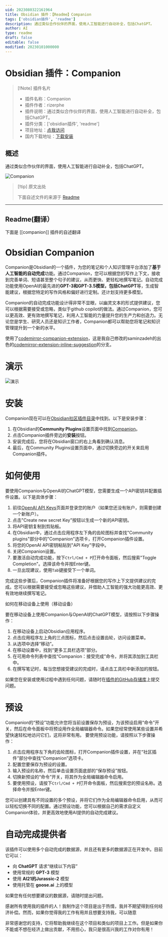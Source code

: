 ```yaml
---
uid: 2023080322161964
title: Obsidian 插件：【Readme】Companion
tags: ['obsidian插件', 'readme']
description: 通过类似合作伙伴的界面，使用人工智能进行自动补全，包括ChatGPT。
author: AI
type: readme
draft: false
editable: false
modified: 20230101000000
---
```


# Obsidian 插件：Companion

> [!Note] 插件名片
> - 插件名称：Companion
> - 插件作者：rizerphe
> - 插件说明：通过类似合作伙伴的界面，使用人工智能进行自动补全，包括ChatGPT。
> - 插件分类：['obsidian插件', 'readme']
> - 项目地址：[点我访问](https://github.com/rizerphe/obsidian-companion)
> - 国内下载地址：[下载安装](https://pkmer.cn/products/plugin/pluginMarket/?companion)

## 概述

通过类似合作伙伴的界面，使用人工智能进行自动补全，包括ChatGPT。

![Companion](https://cdn.pkmer.cn/covers/companion.gif!pkmer)

> [!tip] 原文出处
> 
>下面自述文件的来源于 [Readme](https://ghproxy.net/https://raw.githubusercontent.com/rizerphe/obsidian-companion/main/README.md)
> 

---

## Readme(翻译）

下面是 [[companion]] 插件的自述翻译


# Obsidian Companion

Companion是Obsidian的一个插件，为您的笔记和个人知识管理平台添加了**基于人工智能的自动完成**功能。通过Companion，您可以根据您的写作上下文，接收到完善单词、短语甚至整个句子的建议，从而更快、更轻松地撰写笔记。自动完成功能使用OpenAI的最先进的**GPT-3和GPT-3.5模型，包括ChatGPT**等，生成智能建议，根据您特定的写作风格和偏好进行定制。还计划支持更多模型。

Companion的自动完成功能设计得非常不显眼，以幽灵文本的形式提供建议，您可以根据需要接受或忽略，类似于github copilot的做法。通过Companion，您可以更高效、更有效地撰写笔记，利用人工智能的力量提升您的生产力和创造力。无论您是学生、研究人员还是知识工作者，Companion都可以帮助您将笔记和知识管理提升到一个新的水平。

使用了[codemirror-companion-extension](https://www.npmjs.com/package/codemirror-companion-extension)，这是我自己修改的saminzadeh的出色的[codemirror-extension-inline-suggestion](https://github.com/saminzadeh/codemirror-extension-inline-suggestion)的分支。

# 演示

![演示](https://raw.githubusercontent.com/rizerphe/obsidian-companion/main/screenshots/demo.gif)

# 安装

Companion现在可以在[Obsidian社区插件目录](https://obsidian.md/plugins?id=companion)中找到。以下是安装步骤：

1. 在Obsidian的**Community Plugins**设置页面中找到[Companion](https://obsidian.md/plugins?id=companion)。
2. 点击Companion插件旁边的**安装**按钮。
3. 安装完成后，您将在Obsidian窗口的右上角看到确认消息。
4. 最后，在Community Plugins设置页面中，通过切换旁边的开关来启用Companion插件。

# 如何使用

要使用Companion与OpenAI的ChatGPT模型，您需要生成一个API密钥并配置插件设置。以下是具体步骤：

1. 前往[OpenAI API Keys](https://platform.openai.com/account/api-keys)页面并登录您的账户（如果您还没有账户，则需要创建一个新账户）。
2. 点击"Create new secret Key"按钮以生成一个新的API密钥。
3. 将API密钥复制到剪贴板。
4. 在Obsidian中，通过点击应用程序左下角的齿轮图标并查找"Community plugins"部分中的"Companion"选项卡，打开Companion插件设置。
5. 将您的OpenAI API密钥粘贴到"API Key"字段中。
6. 关闭Companion设置。
7. 要激活自动完成功能，按下`Ctrl/Cmd + P`打开命令面板，然后搜索"Toggle Completion"。选择该命令并按Enter键。
8. 一旦出现建议，使用`Tab`键接受下一个单词。

完成这些步骤后，Companion插件将准备好根据您的写作上下文提供建议的完成。您可以根据需要接受或忽略这些建议，并借助人工智能的强大功能更高效、更有效地继续撰写笔记。

如何在移动设备上使用（移动设备）

要在移动设备上使用Companion与OpenAI的ChatGPT模型，请按照以下步骤操作：

1. 在移动设备上启动Obsidian应用程序。
2. 点击应用程序左上角的三点图标，然后点击设置齿轮，访问设置菜单。
3. 从选项中选择“移动”。
4. 在移动设置中，找到“更多工具栏选项”部分。
5. 在可用命令列表中查找“Companion：接受完成”命令，并将其添加到工具栏中。
6. 在撰写笔记时，每当您想接受建议的完成时，请点击工具栏中新添加的按钮。

如果您在安装或使用过程中遇到任何问题，请随时在[插件的GitHub存储库](https://github.com/rizerphe/obsidian-companion)上提交问题。

# 预设

Companion的“预设”功能允许您将当前设置保存为预设，为该预设启用“命令”开关，然后在命令面板中将预设用作全局编辑器命令。如果您经常使用某些设置并希望快速轻松地访问它们，这将非常有用。
要使用预设功能，请按照以下步骤操作：

1. 点击应用程序左下角的齿轮图标，打开Companion插件设置，并在“社区插件”部分中查找“Companion”选项卡。
2. 配置您要保存为预设的设置。
3. 输入预设的名称，然后单击设置页面底部的“保存预设”按钮。
4. 切换新预设的“命令”开关，将其作为全局编辑器命令启用。
5. 要使用预设，请按下`Ctrl/Cmd + P`打开命令面板，然后搜索您的预设名称。选择命令并按Enter键。

您可以创建具有不同设置的多个预设，并将它们作为全局编辑器命令启用，从而可以轻松切换不同的配置。通过预设功能，您可以根据自己的需求自定义Companion体验，并更高效地使用AI提供的自动完成建议。

# 自动完成提供者

该插件可以使用多个自动完成的数据源，并且还有更多的数据源正在开发中。目前它可以：

-   向 **ChatGPT** 请求“继续以下内容”
-   使用常规的 **GPT-3** 模型
-   使用 **AI21的Jurassic-2** 模型
-   使用托管在 **goose.ai** 上的模型

如果您有任何想要建议的数据源，请随时提出问题。

感谢所有使用我的插件的人！我制作这个项目是出于热情，我并不期望得到任何经济补偿。然而，如果你觉得我的工作有用并且想要支持我，可以随意

非常感谢您的支持，它将帮助我继续在这个项目和类似的项目上工作。但是如果你不能或不想在经济上做出贡献，不用担心，我只是很高兴我的工作对你有用！



